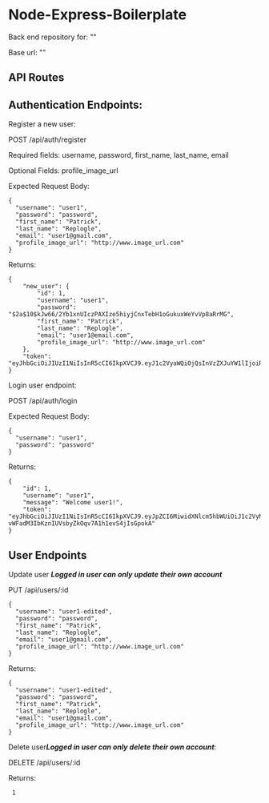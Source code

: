 # Node-Express-Boilerplate

Back end repository for: ""

Base url: ""

## API Routes

## Authentication Endpoints:

Register a new user:

POST /api/auth/register

Required fields: username, password, first_name, last_name, email

Optional Fields: profile_image_url

Expected Request Body:
```
{
  "username": "user1",
  "password": "password", 
  "first_name": "Patrick", 
  "last_name": "Replogle", 
  "email": "user1@gmail.com",
  "profile_image_url": "http://www.image_url.com"
}
```

Returns:
```
{
    "new_user": {
        "id": 1,
        "username": "user1",
        "password": "$2a$10$kJw66/2Yb1xnUIczPAXIze5hiyjCnxTebH1oGukuxWeYvVp8aRrMG",
        "first_name": "Patrick",
        "last_name": "Replogle",
        "email": "user1@email.com",
        "profile_image_url": "http://www.image_url.com"
    },
    "token": "eyJhbGciOiJIUzI1NiIsInR5cCI6IkpXVCJ9.eyJ1c2VyaWQiOjQsInVzZXJuYW1lIjoiRGVtbzUiLCJpYXQiOjE1NzY4MDg1OTgsImV4cCI6MTU3NjgxMjE5OH0.PCNRX9Wn16kFBrTDNdQtHlyqs8BbiLxvAXvJHXDokzM"
}
```

Login user endpoint:

POST /api/auth/login

Expected Request Body:
```
{
  "username": "user1",
  "password": "password"
}
```

Returns:
```
{
    "id": 1,
    "username": "user1",
    "message": "Welcome user1!",
    "token": "eyJhbGciOiJIUzI1NiIsInR5cCI6IkpXVCJ9.eyJpZCI6MiwidXNlcm5hbWUiOiJ1c2VyMiIsImlhdCI6MTU4MjU2NTg1NSwiZXhwIjoxNTgzMTcwNjU1fQ.co-vWFadM3IbKznIUVsbyZkOqv7A1h1evS4jIsGpokA"
}
```

## User Endpoints

Update user ***Logged in user can only update their own account***

PUT /api/users/:id

```
{
  "username": "user1-edited",
  "password": "password", 
  "first_name": "Patrick", 
  "last_name": "Replogle", 
  "email": "user1@gmail.com",
  "profile_image_url": "http://www.image_url.com"
}
```

Returns:

```
{
  "username": "user1-edited",
  "password": "password", 
  "first_name": "Patrick", 
  "last_name": "Replogle", 
  "email": "user1@gmail.com",
  "profile_image_url": "http://www.image_url.com"
}
```
Delete user***Logged in user can only delete their own account***:

DELETE /api/users/:id

Returns:

```
 1
```






